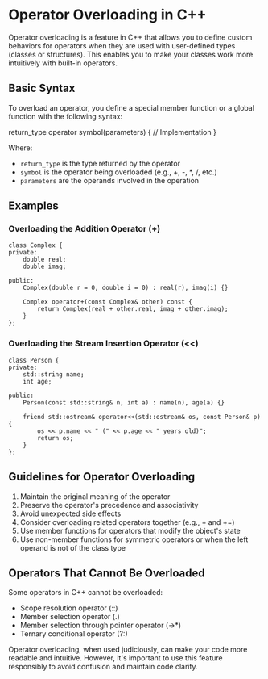 
# Operator Overloading in C++

Operator overloading is a feature in C++ that allows you to define custom behaviors for operators when they are used with user-defined types (classes or structures). This enables you to make your classes work more intuitively with built-in operators.

## Basic Syntax

To overload an operator, you define a special member function or a global function with the following syntax:


return_type operator symbol(parameters) {
    // Implementation
}


Where:
- `return_type` is the type returned by the operator
- `symbol` is the operator being overloaded (e.g., +, -, *, /, etc.)
- `parameters` are the operands involved in the operation

## Examples

### Overloading the Addition Operator (+)

```
class Complex {
private:
    double real;
    double imag;

public:
    Complex(double r = 0, double i = 0) : real(r), imag(i) {}

    Complex operator+(const Complex& other) const {
        return Complex(real + other.real, imag + other.imag);
    }
};
```

### Overloading the Stream Insertion Operator (<<)

```
class Person {
private:
    std::string name;
    int age;

public:
    Person(const std::string& n, int a) : name(n), age(a) {}

    friend std::ostream& operator<<(std::ostream& os, const Person& p) {
        os << p.name << " (" << p.age << " years old)";
        return os;
    }
};
```

## Guidelines for Operator Overloading

1. Maintain the original meaning of the operator
2. Preserve the operator's precedence and associativity
3. Avoid unexpected side effects
4. Consider overloading related operators together (e.g., + and +=)
5. Use member functions for operators that modify the object's state
6. Use non-member functions for symmetric operators or when the left operand is not of the class type

## Operators That Cannot Be Overloaded

Some operators in C++ cannot be overloaded:
- Scope resolution operator (::)
- Member selection operator (.)
- Member selection through pointer operator (->*)
- Ternary conditional operator (?:)

Operator overloading, when used judiciously, can make your code more readable and intuitive. However, it's important to use this feature responsibly to avoid confusion and maintain code clarity.
